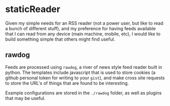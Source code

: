 # staticReader


Given my simple needs for an RSS reader (not a power user, but like to read a bunch of different stuff), and my preference for having feeds available that I can read from any device (main machine, mobile, etc), I would like to build something simple that others might find useful.

## rawdog

Feeds are processed using `rawdog`, a river of news style feed reader built in python. The templates include javascript that is used to store cookies (a github personal token for writing to your `gist`), and make cross site requests to store the URL's of things that are found to be interesting. 

Example configurations are stored in the `./rawdog` folder, as well as plugins that may be useful.